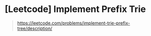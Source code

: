 # [Leetcode] Implement Prefix Trie

> https://leetcode.com/problems/implement-trie-prefix-tree/description/